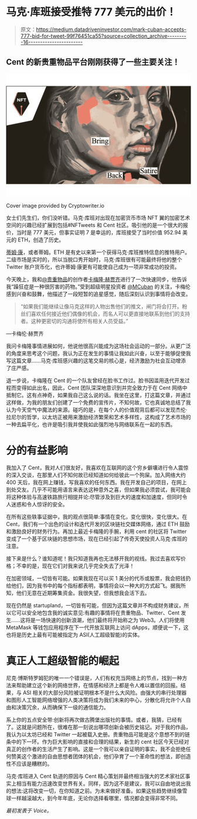 # 马克·库班接受推特 777 美元的出价！

> 原文：<https://medium.datadriveninvestor.com/mark-cuban-accepts-777-bid-for-tweet-99f76451ca55?source=collection_archive---------16----------------------->

## Cent 的新贵重物品平台刚刚获得了一些主要关注！

![](img/8f067a663a4e7f1dba2edd4462012314.png)

Cover image provided by Cryptowriter.io

女士们先生们，你们没听错。马克·库班对出现在加密货币市场 NFT 翼的加密艺术空间的兴趣已经扩展到包括#NFTweets 和 Cent 社区。吸引他的是一个很大的报价，当时是 777 美元，但事实证明 7 是幸运的，库班接受了当时价值 952.94 美元的 ETH，创造了历史。

[蒂姆·康](https://twitter.com/illestrater_)，或者蒂姆。ETH 是有史以来第一个获得马克·库班推特信息的推特用户。二级市场是实时的，所以当脱口秀开始时，马克·库班很有可能最终将他的整个 Twitter 账户货币化，也许蒂姆·康更有可能使自己成为一项非常成功的投资。

今天晚上，我和[@贵重物品](https://twitter.com/Valuables)的创作者[卡梅隆·赫贾齐](https://twitter.com/chejazi)进行了一次快速同步，他告诉我“躁狂症是一种很厉害的药物。”受到超级明星投资者 [@MCuban](https://twitter.com/mcuban) 的关注，卡梅伦感到兴奋和鼓舞，他描述了一段短暂的追星感觉，随后深刻认识到事情将会改变。

> “如果我们能继续让像马克这样的人物出售他们的推文，闸门将会打开。粉丝们喜欢任何接近他们偶像的机会，而名人可以更直接地联系到他们的支持者。这种更密切的沟通将使所有相关人员受益。”

—卡梅伦·赫贾齐

我问卡梅隆事情进展如何，他说他很高兴能成为这场社会运动的一部分。从更广泛的角度来思考这个问题，我认为正在发生的事情让我如此兴奋，以至于能够促使我写这篇文章……马克·库班感兴趣的这笔交易的核心是，经济激励为社会互动增添了庄严感。

退一步说，卡梅隆在 Cent 的一个队友曾经在脸书工作过。脸书因滥用迭代开发过程而变得如此出名，因此，Cent 团队深深地意识到并完全致力于在 Cent 网络中抵制它。这有点神奇，如果我自己这么说的话。我坐在这里，打这篇文章，并通过这样做，为我的朋友们创建了一个免费的宣传片，不知何故，它也真诚地总结了我认为今天空气中魔法的来源。碰巧的是，在每个人的价值观背后都可以发现杰伦·拉尼尔的哲学，以太坊正被用来激励经济繁荣和艺术多样性，这构成了艺术市场的一种去扁平化，也许是吸引我并使我如此强烈地与网络联系在一起的东西。

# 分的有益影响

我加入了 Cent，我对人们很友好，我喜欢在互联网的这个穷乡僻壤进行令人震惊的深入交谈，在那里人们不知何故已经知道如何给彼此一个狗屎。加入网络大约 400 天后，我在网上赚钱，写我喜欢的任何东西。我在开发自己的项目，在网上到处交友。几乎不可能用语言来表达这种意外之喜，但如果我必须尝试，我可能会将这种体验与高速铁路旅行相提并论:尽管涉及到巨大的速度和加速度，但同时令人迷惑和令人惊讶的安全。

在所有这些轶事证据中，我的观点很简单:事情在变化，变化很快，变化很大。在 Cent，我们有一个出色的设计和迭代开发的区块链社交媒体网络，通过 ETH 鼓励和激励良好的财务行为。再加上最近卡梅隆的手腕，利用 cent 的社区将 Twitter 变成了一个基于区块链的思想市场，现在已经引起了传奇天使投资人马克·库班的注意。

接下来是什么？谁知道呢！我只知道我再也无法移开我的视线。我过去喜欢写价格；不幸的是，现在它们对我来说几乎完全失去了光泽！

在加密领域，一切皆有可能。如果我现在可以买 1 美分的代币或股票，我会把钱扔给他们，因为我书中的每个指标都表明，事情将会以一种大的方式起飞。据我所知，他们无意在近期筹集资金。我很失望，但我想我会活下去。

现在仍然是 startupland，一切皆有可能，但因为这篇文章并不构成财务建议，所以它可以安全地包含我的诚实意见:有趣的事情将在贵重物品、Twitter、Cent 发生……这将是一场快速的创新浪潮，他们最终将开始称之为 Web3。人们将使用 MetaMask 等钱包应用程序在下一代开放互联网上访问 dApps，顺便说一下，这也将是历史上最有可能被指定为 ASI(人工超级智能)的实体。

# 真正人工超级智能的崛起

尼克·博斯特罗姆犯的唯一一个错误是，人们有权充当网络上的节点，找到一种方法来帮助建立这个新的网络世界，在情感和经济上都是令人难以置信的回报。结果，与 ASI 相关的大部分风险被证明根本不是什么大风险。由强大的串行处理器和图形人工智能网络增强的人类决策将成为我们未来的中心，分散化将允许个人自由和决策冗余，从而确保下一级的通信能力。

系上你的五点安全带:创新将再次做古腾堡出版社的事情。或者，我猜，已经有了。这就是问题所在，很难在那一刻说出哪项创新会被历史铭记。对于我的作品，我认为以太坊已经和 Twitter 一起被载入史册。贵重物品可能是这个意想不到的链条中的下一环。作为巨大影响的直接和合理的结果，新生的 cent 社区今天已经对真正的创作者的生活产生了影响。这是一个我可以亲自证明的事实，我不会拒绝任何赞美这个激进的自由思想者团体的机会，他们孕育了一个革命性的想法，即创造性不应该是糟糕的。

马克·库班进入 Cent 轨道的原因与 Cent 精心策划并最终相当强大的艺术家社区事实上相当有能力迅速改变世界有关。同样，因为这不是建议，我可以自由地说出我的想法:这将改变一切，在你知道之前。为未来做好准备。如果这些趋势继续像雪球一样越滚越大，到今年年底，无论你选择看哪里，情况都会变得非常不同。

*最初发表于 Voice。*
